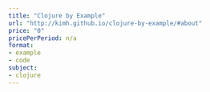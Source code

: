 ```yaml
---
title: "Clojure by Example"
url: "http://kimh.github.io/clojure-by-example/#about"
price: "0"
pricePerPeriod: n/a
format: 
- example
- code
subject: 
- clojure
---
```

